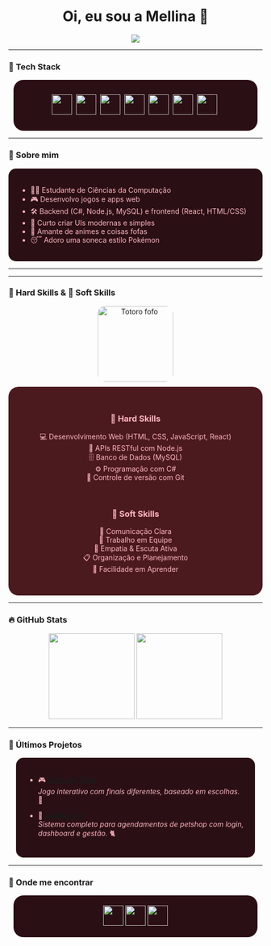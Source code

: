 <h1 align="center">
  Oi, eu sou a Mellina 🌸
</h1>

<p align="center">
  <img src="https://readme-typing-svg.herokuapp.com/?color=FFB6C1&center=true&vCenter=true&lines=Desenvolvedora+Fullstack;🌸+C%23,+JS+e+Node.js;🌸+React,+API+e+UI/UX;🌸+Ship+it+🚀" />
</p>

---

### 🌸 Tech Stack
<div align="center" style="background-color: #2A0F14; padding:15px; border-radius:20px; margin:10px">

<img src="https://cdn.jsdelivr.net/gh/devicons/devicon/icons/csharp/csharp-original.svg" width="40" />&nbsp;
<img src="https://cdn.jsdelivr.net/gh/devicons/devicon/icons/javascript/javascript-original.svg" width="40" />&nbsp;
<img src="https://cdn.jsdelivr.net/gh/devicons/devicon/icons/nodejs/nodejs-original.svg" width="40" />&nbsp;
<img src="https://cdn.jsdelivr.net/gh/devicons/devicon/icons/react/react-original.svg" width="40" />&nbsp;
<img src="https://cdn.jsdelivr.net/gh/devicons/devicon/icons/html5/html5-original.svg" width="40" />&nbsp;
<img src="https://cdn.jsdelivr.net/gh/devicons/devicon/icons/css3/css3-original.svg" width="40" />&nbsp;
<img src="https://cdn.jsdelivr.net/gh/devicons/devicon/icons/mysql/mysql-original.svg" width="40" />&nbsp;

</div>

---

### 🎀 Sobre mim
<div style="background-color: #2A0F14; padding:20px; border-radius:15px; color: #FFB6C1">

- 👩‍💻 Estudante de Ciências da Computação  
- 🎮 Desenvolvo jogos e apps web  
- 🛠️ Backend (C#, Node.js, MySQL) e frontend (React, HTML/CSS)  
- 🎨 Curto criar UIs modernas e simples  
- 🌸 Amante de animes e coisas fofas  
- 😴 Adoro uma soneca estilo Pokémon  

</div>

---

---

### 💼 Hard Skills & 💖 Soft Skills
<div align="center">
  <img src="./e4f99afa-c6b4-44a0-89e1-945b367d4301.png" width="150" alt="Totoro fofo" style="border-radius: 15px; margin-bottom: 10px" />
</div>

<div align="center" style="background-color: #4B1A1F; padding: 30px; border-radius: 20px; color: #FFB6C1; max-width: 700px; margin: auto">
  
  <h3>🌟 Hard Skills</h3>
  <ul style="list-style: none; padding: 0;">
    <li>💻 Desenvolvimento Web (HTML, CSS, JavaScript, React)</li>
    <li>🔗 APIs RESTful com Node.js</li>
    <li>🗄️ Banco de Dados (MySQL)</li>
    <li>⚙️ Programação com C#</li>
    <li>🔧 Controle de versão com Git</li>
  </ul>

  <br/>

  <h3>🌸 Soft Skills</h3>
  <ul style="list-style: none; padding: 0;">
    <li>💬 Comunicação Clara</li>
    <li>🤝 Trabalho em Equipe</li>
    <li>💖 Empatia & Escuta Ativa</li>
    <li>📋 Organização e Planejamento</li>
    <li>🚀 Facilidade em Aprender</li>
  </ul>

</div>

---

### 🔥 GitHub Stats
<div align="center">
  <img src="https://github-readme-stats.vercel.app/api?username=Mellina-ship-it&show_icons=true&title_color=FFB6C1&icon_color=FF69B4&text_color=FFFFFF&bg_color=4B1A1F&border_radius=10&border_color=5D2E46" height="170" />
  <img src="https://github-readme-stats.vercel.app/api/top-langs/?username=Mellina-ship-it&layout=compact&title_color=FFB6C1&icon_color=FF69B4&text_color=FFFFFF&bg_color=4B1A1F&border_radius=10&border_color=5D2E46" height="170"/>
</div>

---

### 🧩 Últimos Projetos
<div style="background-color: #2A0F14; padding:20px; border-radius:15px; color: #FFB6C1; margin:15px">

- 🎮 **[Além do Túnel](https://github.com/Mellina-ship-it/Alem_do_tunel)**  
  *Jogo interativo com finais diferentes, baseado em escolhas.* 🌸

- 🐾 **[AuMiauVet](https://github.com/Mellina-ship-it/AuMiauVet)**  
  *Sistema completo para agendamentos de petshop com login, dashboard e gestão.* 🐈

</div>

---

### 🌸 Onde me encontrar
<div align="center" style="background-color: #2A0F14; padding:20px; border-radius:20px; margin:10px">

<a href="https://www.linkedin.com/in/mellina-bizinoto-618081227/">
  <img src="https://img.shields.io/badge/-LinkedIn-FF69B4?style=for-the-badge&logo=linkedin&logoColor=white" height="40" />
</a>
<a href="mailto:bizinoto.mellina@gmail.com">
  <img src="https://img.shields.io/badge/-Gmail-FF1493?style=for-the-badge&logo=gmail&logoColor=white" height="40" />
</a>
<a href="https://youtube.com/@mbspadua?si=j4HN7W6gvdU3bWp1">
  <img src="https://img.shields.io/badge/-YouTube-FFB6C1?style=for-the-badge&logo=youtube&logoColor=white" height="40" />
</a>

</div>
